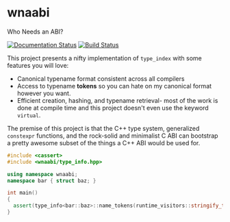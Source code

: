 # wnaabi
Who Needs an ABI?

[![Documentation Status](https://readthedocs.org/projects/wnaabi/badge/?version=latest)](http://wnaabi.readthedocs.io/en/latest/?badge=latest)
[![Build Status](https://drone.io/github.com/bkietz/wnaabi/status.png)](https://drone.io/github.com/bkietz/wnaabi/latest)

This project presents a nifty implementation of `type_index`
with some features you will love:

- Canonical typename format consistent across all compilers
- Access to typename **tokens** so you can hate on my canonical
  format however you want.
- Efficient creation, hashing, and typename retrieval- most of the
  work is done at compile time and this project doesn't even use
  the keyword `virtual`.

The premise of this project is that the C++ type system, generalized
`constexpr` functions, and the rock-solid and minimalist C ABI can
bootstrap a pretty awesome subset of the things a C++ ABI would be used for.

```c++
#include <cassert>
#include <wnaabi/type_info.hpp>

using namespace wnaabi;
namespace bar { struct baz; }

int main()
{
  assert(type_info<bar::baz>::name_tokens(runtime_visitors::stringify_t{}).str == "bar::baz");
}
```
